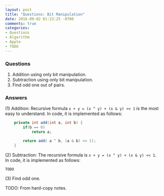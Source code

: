 ```yaml
---
layout: post
title: "Questions: Bit Manipulation"
date: 2016-09-02 01:23:25 -0700
comments: true
categories: 
- Questions
- Algorithm
- Apple
- TODO
---
```



### Questions

1. Addition using only bit manipulation.
1. Subtraction using only bit manipulation.
1. Find odd one out of pairs.

### Answers

(1) Addition: Recursive formula `x + y = (x ^ y) + (x & y) << 1` is the most easy to understand.
In code, it is implemented as follows:

``` java Addition
    private int add(int a, int b) {
        if(b == 0)
            return a;

        return add( a ^ b, (a & b) << 1);
    }
```

(2) Subtraction: The recursive formula is `x + y = (x ^ y) + (x & y) << 1`.
In code, it is implemented as follows:

``` java Subtraction
TODO
```

(3) Find odd one.

TODO: From hard-copy notes.